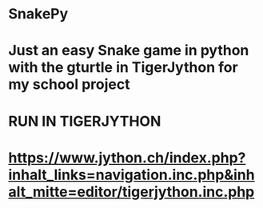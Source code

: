 # SnakePy
# Just an easy Snake game in python with the gturtle in TigerJython for my school project
# RUN IN TIGERJYTHON
# https://www.jython.ch/index.php?inhalt_links=navigation.inc.php&inhalt_mitte=editor/tigerjython.inc.php
